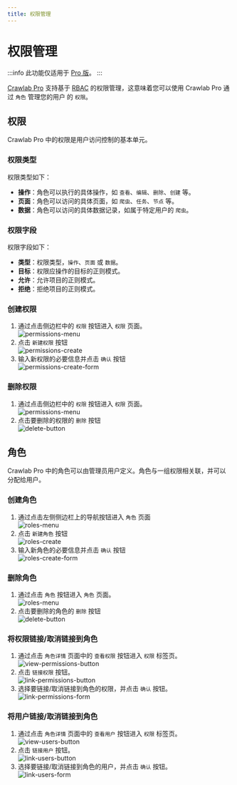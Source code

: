 ```yaml
---
title: 权限管理
---
```


# 权限管理

:::info
此功能仅适用于 [Pro 版](https://www.crawlab.cn/en/prices)。
:::

[Crawlab Pro](https://www.crawlab.cn/en/prices) 支持基于 [RBAC](https://www.imperva.com/learn/data-security/role-based-access-control-rbac/) 的权限管理，这意味着您可以使用 Crawlab Pro 通过 `角色` 管理您的用户 的 `权限`。

## 权限

Crawlab Pro 中的权限是用户访问控制的基本单元。

### 权限类型

权限类型如下：

- **操作**：角色可以执行的具体操作，如 `查看`、`编辑`、`删除`、`创建` 等。
- **页面**：角色可以访问的具体页面，如 `爬虫`、`任务`、`节点` 等。
- **数据**：角色可以访问的具体数据记录，如属于特定用户的 `爬虫`。

### 权限字段

权限字段如下：

- **类型**：权限类型，`操作`、`页面` 或 `数据`。
- **目标**：权限应操作的目标的正则模式。
- **允许**：允许项目的正则模式。
- **拒绝**：拒绝项目的正则模式。

### 创建权限

1. 通过点击侧边栏中的 `权限` 按钮进入 `权限` 页面。<br/>![permissions-menu](/img/guide/permissions-menu.png)
2. 点击 `新建权限` 按钮<br/>![permissions-create](/img/guide/permissions-create.png)
3. 输入新权限的必要信息并点击 `确认` 按钮<br/>![permissions-create-form](/img/guide/permissions-create-form.png)

### 删除权限

1. 通过点击侧边栏中的 `权限` 按钮进入 `权限` 页面。<br/>![permissions-menu](/img/guide/permissions-menu.png)
2. 点击要删除的权限的 `删除` 按钮<br/>![delete-button](/img/guide/delete-button.png)

## 角色

Crawlab Pro 中的角色可以由管理员用户定义。角色与一组权限相关联，并可以分配给用户。

### 创建角色

1. 通过点击左侧侧边栏上的导航按钮进入 `角色` 页面<br/>![roles-menu](/img/guide/roles-menu.png)
2. 点击 `新建角色` 按钮<br/>![roles-create](/img/guide/roles-create.png)
3. 输入新角色的必要信息并点击 `确认` 按钮<br/>![roles-create-form](/img/guide/roles-create-form.png)

### 删除角色

1. 通过点击 `角色` 按钮进入 `角色` 页面。<br/>![roles-menu](/img/guide/roles-menu.png)
2. 点击要删除的角色的 `删除` 按钮<br/>![delete-button](/img/guide/delete-button.png)

### 将权限链接/取消链接到角色

1. 通过点击 `角色详情` 页面中的 `查看权限` 按钮进入 `权限` 标签页。<br/>![view-permissions-button](/img/guide/view-permissions-button.png)
2. 点击 `链接权限` 按钮。<br/>![link-permissions-button](/img/guide/link-permissions-button.png)
3. 选择要链接/取消链接到角色的权限，并点击 `确认` 按钮。<br/>![link-permissions-form](/img/guide/link-permissions-form.png)

### 将用户链接/取消链接到角色

1. 通过点击 `角色详情` 页面中的 `查看用户` 按钮进入 `权限` 标签页。<br/>![view-users-button](/img/guide/view-users-button.png)
2. 点击 `链接用户` 按钮。<br/>![link-users-button](/img/guide/link-users-button.png)
3. 选择要链接/取消链接到角色的用户，并点击 `确认` 按钮。<br/>![link-users-form](/img/guide/link-users-form.png)